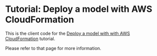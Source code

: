 # Tutorial: Deploy a model with AWS CloudFormation

This is the client code for the [Deploy a model with with AWS
CloudFormation](https://docs.modular.com/max/tutorials/deploy-cloudformation-sagemaker)
tutorial.

Please refer to that page for more information.
